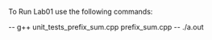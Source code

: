 To Run Lab01 use the following commands:

-- g++ unit_tests_prefix_sum.cpp prefix_sum.cpp
-- ./a.out
